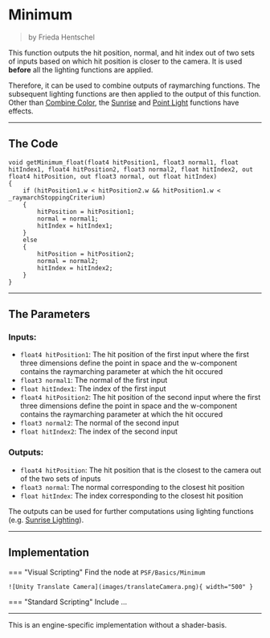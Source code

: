 <div class="container">
    <h1 class="main-heading">Minimum</h1>
    <blockquote class="author">by Frieda Hentschel</blockquote>
</div>

This function outputs the hit position, normal, and hit index out of two sets of inputs based on which hit position is closer to the camera. It is used **before** all the lighting functions are applied. 

Therefore, it can be used to combine outputs of raymarching functions. The subsequent lighting functions are then applied to the output of this function. Other than [Combine Color](combineColor.md), the [Sunrise](...) and [Point Light](...) functions have effects.

---

## The Code

``` hlsl
void getMinimum_float(float4 hitPosition1, float3 normal1, float hitIndex1, float4 hitPosition2, float3 normal2, float hitIndex2, out float4 hitPosition, out float3 normal, out float hitIndex)
{
    if (hitPosition1.w < hitPosition2.w && hitPosition1.w < _raymarchStoppingCriterium)
    {
        hitPosition = hitPosition1;
        normal = normal1;
        hitIndex = hitIndex1;
    }
    else
    {
        hitPosition = hitPosition2;
        normal = normal2;
        hitIndex = hitIndex2;
    }
}
```

---

## The Parameters

### Inputs:
- ```float4 hitPosition1```: The hit position of the first input where the first three dimensions define the point in space and the w-component contains the raymarching parameter at which the hit occured
- ```float3 normal1```: The normal of the first input
- ```float hitIndex1```: The index of the first input 
- ```float4 hitPosition2```: The hit position of the second input where the first three dimensions define the point in space and the w-component contains the raymarching parameter at which the hit occured
- ```float3 normal2```: The normal of the second input
- ```float hitIndex2```: The index of the second input 

### Outputs:
- ```float4 hitPosition```: The hit position that is the closest to the camera out of the two sets of inputs
- ```float3 normal```: The normal corresponding to the closest hit position
- ```float hitIndex```: The index corresponding to the closest hit position

The outputs can be used for further computations using lighting functions (e.g. [Sunrise Lighting](../lighting/sunriseLight.md)).

---

## Implementation

=== "Visual Scripting"
    Find the node at `PSF/Basics/Minimum`

    ![Unity Translate Camera](images/translateCamera.png){ width="500" }

=== "Standard Scripting"
    Include ...

---

This is an engine-specific implementation without a shader-basis.